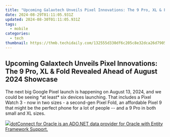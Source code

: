 ```yaml
---
title: "Upcoming Galaxtech Unveils Pixel Innovations: The 9 Pro, XL & Fold Revealed Ahead of August 2024 Showcase"
date: 2024-08-29T01:11:05.931Z
updated: 2024-08-30T01:11:05.931Z
tags:
  - mobile
categories:
  - tech
thumbnail: https://thmb.techidaily.com/132555d330df6c205c8e32dca26d7905a91b5054d60d992a4b9ddb9496678dda.png
---
```


## Upcoming Galaxtech Unveils Pixel Innovations: The 9 Pro, XL & Fold Revealed Ahead of August 2024 Showcase

The next big Google Pixel launch is happening on August 13, 2024, and we could be seeing \*at least\* six devices launching. That includes a Pixel Watch 3 - now in two sizes - a second-gen Pixel Fold, an affordable Pixel 9 that might be the perfect phone for a lot of people -- and a 9 Pro in both small and XL sizes.

<ins class="adsbygoogle"
     style="display:block"
     data-ad-format="autorelaxed"
     data-ad-client="ca-pub-7571918770474297"
     data-ad-slot="1223367746"></ins>



<ins class="adsbygoogle"
     style="display:block"
     data-ad-client="ca-pub-7571918770474297"
     data-ad-slot="8358498916"
     data-ad-format="auto"
     data-full-width-responsive="true"></ins>



<!-- affiliate ads begin -->
<a href="https://checkout.devart.com/order/checkout.php?PRODS=5023555&QTY=1&AFFILIATE=108875&CART=1"><img src="https://secure.avangate.com/images/merchant/45b430710ad04765a6afd58d9d9fafca/products/dotConnect_O.png" border="0">dotConnect for Oracle is an ADO.NET data provider for Oracle with Entity Framework Support.</a>
<!-- affiliate ads end -->